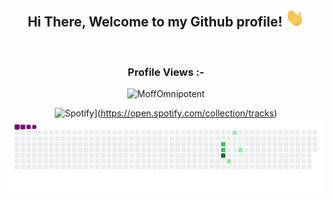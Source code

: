 <div align="center">
<h2> Hi There, Welcome to my Github profile! <img src="https://github.com/MoffOmnipotent/MoffOmnipotent/blob/main/Hi.gif" width="30"></h2>

<br>

<p align="left"> <h3>Profile Views :-</h3> <img src="https://komarev.com/ghpvc/?username=MoffOmnipotent&label=Profile%20views&color=0e75b6&style=flat"
    alt="MoffOmnipotent" /> 
  </p>

![Spotify](https://spotify-github-readme.vercel.app/api/spotify)](https://open.spotify.com/collection/tracks)
![snake gif](https://github.com/MoffOmnipotent/MoffOmnipotent/blob/output/github-contribution-grid-snake.gif)
